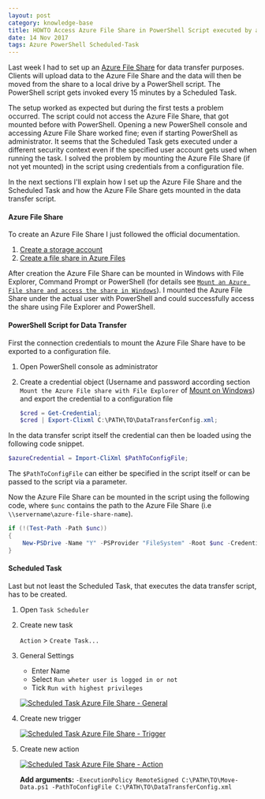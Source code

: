 ```yaml
---
layout: post
category: knowledge-base
title: HOWTO Access Azure File Share in PowerShell Script executed by a Scheduled Task
date: 14 Nov 2017
tags: Azure PowerShell Scheduled-Task
---
```


Last week I had to set up an [Azure File Share](https://docs.microsoft.com/en-us/azure/storage/files/storage-files-introduction) for data transfer purposes. Clients will upload data to the Azure File Share and the data will then be moved from the share to a local drive by a PowerShell script. The PowerShell script gets invoked every 15 minutes by a Scheduled Task. 

The setup worked as expected but during the first tests a problem occurred. The script could not access the Azure File Share, that got mounted before with PowerShell. Opening a new PowerShell console and accessing Azure File Share worked fine; even if starting PowerShell as administrator. It seems that the Scheduled Task gets executed under a different security context even if the specified user account gets used when running the task. I solved the problem by mounting the Azure File Share (if not yet mounted) in the script using credentials from a configuration file.

In the next sections I'll explain how I set up the Azure File Share and the Scheduled Task and how the Azure File Share gets mounted in the data transfer script.

#### Azure File Share

To create an Azure File Share I just followed the official documentation.

1. [Create a storage account](https://docs.microsoft.com/en-us/azure/storage/common/storage-create-storage-account?toc=%2fazure%2fstorage%2ffiles%2ftoc.json)
2. [Create a file share in Azure Files](https://docs.microsoft.com/en-us/azure/storage/files/storage-how-to-create-file-share)

After creation the Azure File Share can be mounted in Windows with File Explorer, Command Prompt or PowerShell (for details see [`Mount an Azure File share and access the share in Windows`](https://docs.microsoft.com/en-us/azure/storage/files/storage-how-to-use-files-windows)). I mounted the Azure File Share under the actual user with PowerShell and could successfully access the share using File Explorer and PowerShell.

#### PowerShell Script for Data Transfer

First the connection credentials to mount the Azure File Share have to be exported to a configuration file.

1. Open PowerShell console as administrator
1. Create a credential object (Username and password according section `Mount the Azure File share with File Explorer` of [Mount on Windows](https://docs.microsoft.com/en-us/azure/storage/files/storage-how-to-use-files-windows)) and export the credential to a configuration file

    ```PowerShell
    $cred = Get-Credential;
    $cred | Export-Clixml C:\PATH\TO\DataTransferConfig.xml;
    ```

In the data transfer script itself the credential can then be loaded using the following code snippet.

```PowerShell
$azureCredential = Import-CliXml $PathToConfigFile;
```

The `$PathToConfigFile` can either be specified in the script itself or can be passed to the script via a parameter.

Now the Azure File Share can be mounted in the script using the following code, where `$unc` contains the path to the Azure File Share (i.e `\\servername\azure-file-share-name`).

```PowerShell
if (!(Test-Path -Path $unc))
{
    New-PSDrive -Name "Y" -PSProvider "FileSystem" -Root $unc -Credential $azureCredential -Persist;
}
```

#### Scheduled Task

Last but not least the Scheduled Task, that executes the data transfer script, has to be created.

1. Open `Task Scheduler`
1. Create new task

    `Action` &gt; `Create Task...`

1. General Settings
    * Enter Name
    * Select `Run wheter user is logged in or not`
    * Tick `Run with highest privileges`
    
    <a href="{{ site.url }}/assets/screenshots/2017-11-07_01_scheduledtask_azurefileshare_server_general.png"><img src="{{ site.url }}/assets/screenshots/2017-11-07_01_scheduledtask_azurefileshare_server_general.png" alt="Scheduled Task Azure File Share - General" /></a>
    
1. Create new trigger

    <a href="{{ site.url }}/assets/screenshots/2017-11-07_02_scheduledtask_azurefileshare_trigger.png"><img src="{{ site.url }}/assets/screenshots/2017-11-07_02_scheduledtask_azurefileshare_trigger.png" alt="Scheduled Task Azure File Share - Trigger" /></a>

1. Create new action

    <a href="{{ site.url }}/assets/screenshots/2017-07-12_05_scheduledtask_azurefileshare_action.png"><img src="{{ site.url }}/assets/screenshots/2017-07-12_05_scheduledtask_azurefileshare_action.png" alt="Scheduled Task Azure File Share - Action" /></a>

    **Add arguments:** `-ExecutionPolicy RemoteSigned C:\PATH\TO\Move-Data.ps1 -PathToConfigFile C:\PATH\TO\DataTransferConfig.xml`
